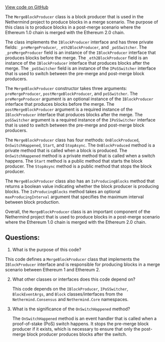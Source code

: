 [View code on GitHub](https://github.com/nethermindeth/nethermind/Nethermind.Merge.Plugin/BlockProduction/MergeBlockProducer.cs)

The `MergeBlockProducer` class is a block producer that is used in the Nethermind project to produce blocks in a merge scenario. The purpose of this class is to produce blocks in a post-merge scenario where the Ethereum 1.0 chain is merged with the Ethereum 2.0 chain. 

The class implements the `IBlockProducer` interface and has three private fields: `_preMergeProducer`, `_eth2BlockProducer`, and `_poSSwitcher`. The `_preMergeProducer` field is an instance of the `IBlockProducer` interface that produces blocks before the merge. The `_eth2BlockProducer` field is an instance of the `IBlockProducer` interface that produces blocks after the merge. The `_poSSwitcher` field is an instance of the `IPoSSwitcher` interface that is used to switch between the pre-merge and post-merge block producers.

The `MergeBlockProducer` constructor takes three arguments: `preMergeProducer`, `postMergeBlockProducer`, and `poSSwitcher`. The `preMergeProducer` argument is an optional instance of the `IBlockProducer` interface that produces blocks before the merge. The `postMergeBlockProducer` argument is a required instance of the `IBlockProducer` interface that produces blocks after the merge. The `poSSwitcher` argument is a required instance of the `IPoSSwitcher` interface that is used to switch between the pre-merge and post-merge block producers.

The `MergeBlockProducer` class has four methods: `OnBlockProduced`, `OnSwitchHappened`, `Start`, and `StopAsync`. The `OnBlockProduced` method is a private method that is called when a block is produced. The `OnSwitchHappened` method is a private method that is called when a switch happens. The `Start` method is a public method that starts the block producer. The `StopAsync` method is a public method that stops the block producer.

The `MergeBlockProducer` class also has an `IsProducingBlocks` method that returns a boolean value indicating whether the block producer is producing blocks. The `IsProducingBlocks` method takes an optional `maxProducingInterval` argument that specifies the maximum interval between block production.

Overall, the `MergeBlockProducer` class is an important component of the Nethermind project that is used to produce blocks in a post-merge scenario where the Ethereum 1.0 chain is merged with the Ethereum 2.0 chain.
## Questions: 
 1. What is the purpose of this code?
   
   This code defines a `MergeBlockProducer` class that implements the `IBlockProducer` interface and is responsible for producing blocks in a merge scenario between Ethereum 1 and Ethereum 2.

2. What other classes or interfaces does this code depend on?
   
   This code depends on the `IBlockProducer`, `IPoSSwitcher`, `BlockEventArgs`, and `Block` classes/interfaces from the `Nethermind.Consensus` and `Nethermind.Core` namespaces.

3. What is the significance of the `OnSwitchHappened` method?
   
   The `OnSwitchHappened` method is an event handler that is called when a proof-of-stake (PoS) switch happens. It stops the pre-merge block producer if it exists, which is necessary to ensure that only the post-merge block producer produces blocks after the switch.